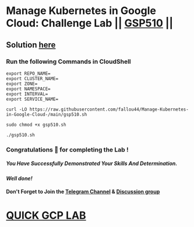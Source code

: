 # Manage Kubernetes in Google Cloud: Challenge Lab || [GSP510](https://www.cloudskillsboost.google/focuses/58179?parent=catalog) ||

## Solution [here](https://youtu.be/SN3Wg2ej15I)

### Run the following Commands in CloudShell

```
export REPO_NAME=
export CLUSTER_NAME=
export ZONE=
export NAMESPACE=
export INTERVAL=
export SERVICE_NAME=
```
```
curl -LO https://raw.githubusercontent.com/fallou44/Manage-Kubernetes-in-Google-Cloud-/main/gsp510.sh

sudo chmod +x gsp510.sh

./gsp510.sh
```

### Congratulations 🎉 for completing the Lab !

##### *You Have Successfully Demonstrated Your Skills And Determination.*

#### *Well done!*

#### Don't Forget to Join the [Telegram Channel](https://t.me/quickgcplab) & [Discussion group](https://t.me/quickgcplabchats)

# [QUICK GCP LAB](https://www.youtube.com/@quickgcplab)
